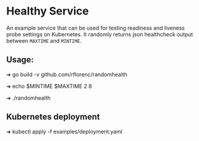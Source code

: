 # Healthy Service

An example service that can be used for testing readiness and liveness probe settings on Kubernetes.
It randomly returns json healthcheck output between `MAXTIME` and `MINTIME`.

## Usage:

➜  go build -v
github.com/rflorenc/randomhealth

➜  echo $MINTIME $MAXTIME
2 8

➜ ./randomhealth

## Kubernetes deployment
➜ kubectl apply -f examples/deployment.yaml


